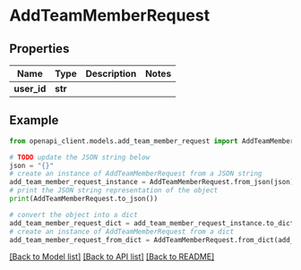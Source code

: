 # AddTeamMemberRequest


## Properties

Name | Type | Description | Notes
------------ | ------------- | ------------- | -------------
**user_id** | **str** |  | 

## Example

```python
from openapi_client.models.add_team_member_request import AddTeamMemberRequest

# TODO update the JSON string below
json = "{}"
# create an instance of AddTeamMemberRequest from a JSON string
add_team_member_request_instance = AddTeamMemberRequest.from_json(json)
# print the JSON string representation of the object
print(AddTeamMemberRequest.to_json())

# convert the object into a dict
add_team_member_request_dict = add_team_member_request_instance.to_dict()
# create an instance of AddTeamMemberRequest from a dict
add_team_member_request_from_dict = AddTeamMemberRequest.from_dict(add_team_member_request_dict)
```
[[Back to Model list]](../README.md#documentation-for-models) [[Back to API list]](../README.md#documentation-for-api-endpoints) [[Back to README]](../README.md)


